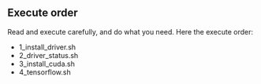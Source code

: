 ## Execute order

Read and execute carefully, and do what you need. Here the execute order:
+ 1_install_driver.sh
+ 2_driver_status.sh
+ 3_install_cuda.sh
+ 4_tensorflow.sh
